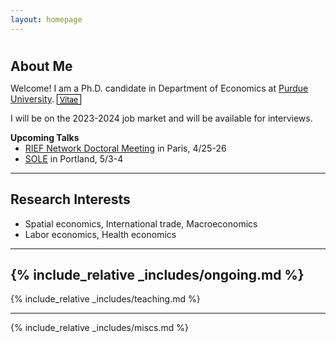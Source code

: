 ```yaml
---
layout: homepage
---
```

<div class="blank-div"></div>
<h1 id="about-me"></h1>

<h2 style="margin: 0px 0px 10px;">About Me</h2>

Welcome! I am a Ph.D. candidate in Department of Economics at [Purdue University](https://www.purdue.edu).  <a href="./cv.html" class="btn btn-sm z-depth-0" role="button" style="font-size:12px; color: #000000; border: 1px solid #000000; padding-left: 0.25rem; padding-right: 0.25rem;">Vitae</a>

I will be on the 2023-2024 job market and will be available for interviews. 

<h4 style="margin:0 0 0;">Upcoming Talks</h4>
<ul style="margin:0 0 5px;">
    <li><a href="https://sites.google.com/site/riefnetwork">RIEF Network Doctoral Meeting</a> in Paris, 4/25-26</li>
    <li><a href="https://www.sole-jole.org/upcoming-meeting">SOLE</a> in Portland, 5/3-4</li>
</ul>

---
## Research Interests
- Spatial economics, International trade, Macroeconomics
- Labor economics, Health economics

 ---
{% include_relative _includes/ongoing.md %}
 ---
{% include_relative _includes/teaching.md %}

<!--- {% include_relative _includes/services.md %} --->
<!--- {% include_relative _includes/contact.md %}  --->
 ---
{% include_relative _includes/miscs.md %}
